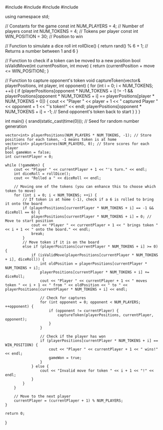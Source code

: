 #include <iostream>
#include <vector>
#include <cstdlib>
#include <ctime>

using namespace std;

// Constants for the game
const int NUM_PLAYERS = 4; // Number of players
const int NUM_TOKENS = 4;  // Tokens per player
const int WIN_POSITION = 30; // Position to win

// Function to simulate a dice roll
int rollDice() {
    return rand() % 6 + 1; // Returns a number between 1 and 6
}

// Function to check if a token can be moved to a new position
bool isValidMove(int currentPosition, int move) {
    return (currentPosition + move <= WIN_POSITION);
}

// Function to capture opponent's token
void captureToken(vector<int>& playerPositions, int player, int opponent) {
    for (int i = 0; i < NUM_TOKENS; ++i) {
        if (playerPositions[opponent * NUM_TOKENS + i] != -1 && playerPositions[opponent * NUM_TOKENS + i] == playerPositions[player * NUM_TOKENS + 0]) {
            cout << "Player " << player + 1 << " captured Player " << opponent + 1 << "'s token!" << endl;
            playerPositions[opponent * NUM_TOKENS + i] = -1; // Send opponent's token back to start
        }
    }
}

int main() {
    srand(static_cast<unsigned int>(time(0))); // Seed for random number generation

    vector<int> playerPositions(NUM_PLAYERS * NUM_TOKENS, -1); // Store positions for each token, -1 means token is at home
    vector<int> playerScores(NUM_PLAYERS, 0); // Store scores for each player
    bool gameWon = false;
    int currentPlayer = 0;

    while (!gameWon) {
        cout << "Player " << currentPlayer + 1 << "'s turn." << endl;
        int diceRoll = rollDice();
        cout << "Rolled a " << diceRoll << endl;

        // Moving one of the tokens (you can enhance this to choose which token to move)
        for (int i = 0; i < NUM_TOKENS; ++i) {
            // If token is at home (-1), check if a 6 is rolled to bring it onto the board
            if (playerPositions[currentPlayer * NUM_TOKENS + i] == -1 && diceRoll == 6) {
                playerPositions[currentPlayer * NUM_TOKENS + i] = 0; // Move to start position
                cout << "Player " << currentPlayer + 1 << " brings token " << i + 1 << " onto the board." << endl;
                break;
            }
            // Move token if it is on the board
            else if (playerPositions[currentPlayer * NUM_TOKENS + i] >= 0) {
                if (isValidMove(playerPositions[currentPlayer * NUM_TOKENS + i], diceRoll)) {
                    int oldPosition = playerPositions[currentPlayer * NUM_TOKENS + i];
                    playerPositions[currentPlayer * NUM_TOKENS + i] += diceRoll;
                    cout << "Player " << currentPlayer + 1 << " moves token " << i + 1 << " from " << oldPosition << " to " << playerPositions[currentPlayer * NUM_TOKENS + i] << endl;
                    
                    // Check for captures
                    for (int opponent = 0; opponent < NUM_PLAYERS; ++opponent) {
                        if (opponent != currentPlayer) {
                            captureToken(playerPositions, currentPlayer, opponent);
                        }
                    }

                    // Check if the player has won
                    if (playerPositions[currentPlayer * NUM_TOKENS + i] == WIN_POSITION) {
                        cout << "Player " << currentPlayer + 1 << " wins!" << endl;
                        gameWon = true;
                    }
                } else {
                    cout << "Invalid move for token " << i + 1 << "!" << endl;
                }
            }
        }

        // Move to the next player
        currentPlayer = (currentPlayer + 1) % NUM_PLAYERS;
    }

    return 0;
}